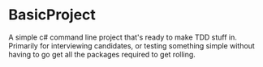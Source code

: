 BasicProject
============

A simple c# command line project that's ready to make TDD stuff in.  Primarily for interviewing candidates, or testing something simple without having to go get all the packages required to get rolling.
